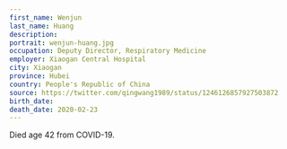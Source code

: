 ```yaml
---
first_name: Wenjun
last_name: Huang
description: 
portrait: wenjun-huang.jpg
occupation: Deputy Director, Respiratory Medicine
employer: Xiaogan Central Hospital
city: Xiaogan
province: Hubei
country: People's Republic of China
source: https://twitter.com/qingwang1989/status/1246126857927503872
birth_date: 
death_date: 2020-02-23
---
```


Died age 42 from COVID-19.